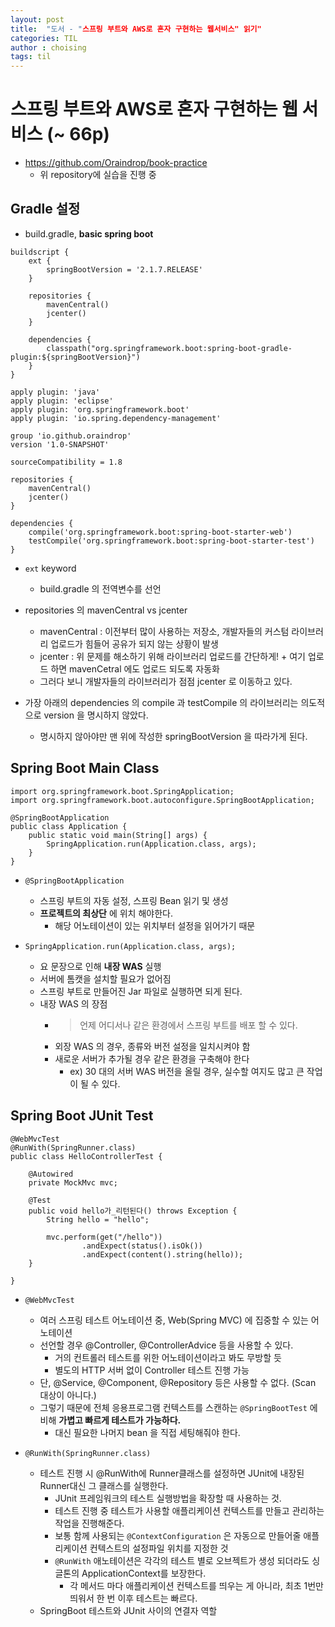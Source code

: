 ```yaml
---
layout: post
title:  "도서 - "스프링 부트와 AWS로 혼자 구현하는 웹서비스" 읽기"
categories: TIL
author : choising
tags: til
---
```


# 스프링 부트와 AWS로 혼자 구현하는 웹 서비스 (~ 66p)

- https://github.com/Oraindrop/book-practice
  - 위 repository에 실습을 진행 중

## Gradle 설정

- build.gradle, **basic spring boot**

```
buildscript {
    ext {
        springBootVersion = '2.1.7.RELEASE'
    }

    repositories {
        mavenCentral()
        jcenter()
    }

    dependencies {
        classpath("org.springframework.boot:spring-boot-gradle-plugin:${springBootVersion}")
    }
}

apply plugin: 'java'
apply plugin: 'eclipse'
apply plugin: 'org.springframework.boot'
apply plugin: 'io.spring.dependency-management'

group 'io.github.oraindrop'
version '1.0-SNAPSHOT'

sourceCompatibility = 1.8

repositories {
    mavenCentral()
    jcenter()
}

dependencies {
    compile('org.springframework.boot:spring-boot-starter-web')
    testCompile('org.springframework.boot:spring-boot-starter-test')
}
```
- `ext` keyword
    - build.gradle 의 전역변수를 선언

- repositories 의 mavenCentral vs jcenter
    - mavenCentral : 이전부터 많이 사용하는 저장소, 개발자들의 커스텀 라이브러리 업로드가 힘들어 공유가 되지 않는 상황이 발생
    - jcenter : 위 문제를 해소하기 위해 라이브러리 업로드를 간단하게! + 여기 업로드 하면 mavenCetral 에도 업로드 되도록 자동화
    - 그러다 보니 개발자들의 라이브러리가 점점 jcenter 로 이동하고 있다.

- 가장 아래의 dependencies 의 compile 과 testCompile 의 라이브러리는 의도적으로 version 을 명시하지 않았다.
    - 명시하지 않아야만 맨 위에 작성한 springBootVersion 을 따라가게 된다.

## Spring Boot Main Class

```
import org.springframework.boot.SpringApplication;
import org.springframework.boot.autoconfigure.SpringBootApplication;

@SpringBootApplication
public class Application {
    public static void main(String[] args) {
        SpringApplication.run(Application.class, args);
    }
}
```
- `@SpringBootApplication`
    - 스프링 부트의 자동 설정, 스프링 Bean 읽기 및 생성
    - **프로젝트의 최상단** 에 위치 해야한다.
        - 해당 어노테이션이 있는 위치부터 설정을 읽어가기 때문

- `SpringApplication.run(Application.class, args);`
    - 요 문장으로 인해 **내장 WAS** 실행
    - 서버에 톰캣을 설치할 필요가 없어짐
    - 스프링 부트로 만들어진 Jar 파일로 실행하면 되게 된다.
    - 내장 WAS 의 장점
        - > 언제 어디서나 같은 환경에서 스프링 부트를 배포 할 수 있다.
        - 외장 WAS 의 경우, 종류와 버전 설정을 일치시켜야 함
        - 새로운 서버가 추가될 경우 같은 환경을 구축해야 한다
            - ex) 30 대의 서버 WAS 버전을 올릴 경우, 실수할 여지도 많고 큰 작업이 될 수 있다.

## Spring Boot JUnit Test

```
@WebMvcTest
@RunWith(SpringRunner.class)
public class HelloControllerTest {

    @Autowired
    private MockMvc mvc;

    @Test
    public void hello가_리턴된다() throws Exception {
        String hello = "hello";

        mvc.perform(get("/hello"))
                .andExpect(status().isOk())
                .andExpect(content().string(hello));
    }

}
```

- `@WebMvcTest`
    - 여러 스프링 테스트 어노테이션 중, Web(Spring MVC) 에 집중할 수 있는 어노테이션
    - 선언할 경우 @Controller, @ControllerAdvice 등을 사용할 수 있다.
        - 거의 컨트롤러 테스트를 위한 어노테이션이라고 봐도 무방할 듯
        - 별도의 HTTP 서버 없이 Controller 테스트 진행 가능
    - 단, @Service, @Component, @Repository 등은 사용할 수 없다. (Scan 대상이 아니다.)
    - 그렇기 때문에 전체 응용프로그램 컨텍스트를 스캔하는 `@SpringBootTest` 에 비해 **가볍고 빠르게 테스트가 가능하다.**
        - 대신 필요한 나머지 bean 을 직접 세팅해줘야 한다.

- `@RunWith(SpringRunner.class)`
    - 테스트 진행 시 @RunWith에 Runner클래스를 설정하면 JUnit에 내장된 Runner대신 그 클래스를 실행한다.
        - JUnit 프레임워크의 테스트 실행방법을 확장할 때 사용하는 것.
        - 테스트 진행 중 테스트가 사용할 애플리케이션 컨텍스트를 만들고 관리하는 작업을 진행해준다.
        - 보통 함께 사용되는 `@ContextConfiguration` 은 자동으로 만들어줄 애플리케이션 컨텍스트의 설정파일 위치를 지정한 것
        - `@RunWith` 애노테이션은 각각의 테스트 별로 오브젝트가 생성 되더라도 싱글톤의 ApplicationContext를 보장한다.
            - 각 메서드 마다 애플리케이션 컨텍스트를 띄우는 게 아니라, 최초 1번만 띄워서 한 번 이후 테스트는 빠르다.
    - SpringBoot 테스트와 JUnit 사이의 연결자 역할
